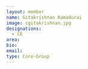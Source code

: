 ```yaml
---
layout: member
name: Gitakrishnan Ramadurai  
image: cgitakrishnan.jpg
designations: 
  - CE
area:
bio:
email:
type: Core-Group
---
```

